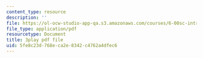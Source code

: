 ```yaml
---
content_type: resource
description: ''
file: https://ol-ocw-studio-app-qa.s3.amazonaws.com/courses/6-00sc-introduction-to-computer-science-and-programming-spring-2011/5fe8c23d768eca2e8342c4762a4dfec6_BRjwkgQct28.pdf
file_type: application/pdf
resourcetype: Document
title: 3play pdf file
uid: 5fe8c23d-768e-ca2e-8342-c4762a4dfec6
---
```

